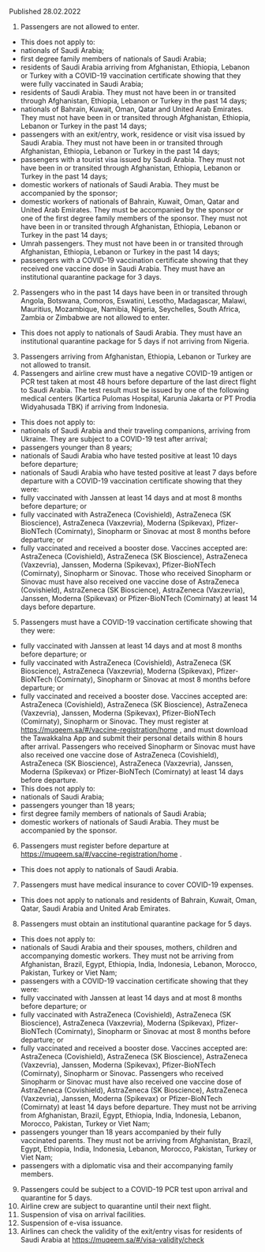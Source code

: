 Published 28.02.2022
1. Passengers are not allowed to enter.
- This does not apply to:
- nationals of Saudi Arabia;
- first degree family members of nationals of Saudi Arabia;
- residents of Saudi Arabia arriving from Afghanistan, Ethiopia, Lebanon or Turkey with a COVID-19 vaccination certificate showing that they were fully vaccinated in Saudi Arabia;
- residents of Saudi Arabia. They must not have been in or transited through Afghanistan, Ethiopia, Lebanon or Turkey in the past 14 days;
- nationals of Bahrain, Kuwait, Oman, Qatar and United Arab Emirates. They must not have been in or transited through Afghanistan, Ethiopia, Lebanon or Turkey in the past 14 days;
- passengers with an exit/entry, work, residence or visit visa issued by Saudi Arabia. They must not have been in or transited through Afghanistan, Ethiopia, Lebanon or Turkey in the past 14 days;
- passengers with a tourist visa issued by Saudi Arabia. They must not have been in or transited through Afghanistan, Ethiopia, Lebanon or Turkey in the past 14 days;
- domestic workers of nationals of Saudi Arabia. They must be accompanied by the sponsor;
- domestic workers of nationals of Bahrain, Kuwait, Oman, Qatar and United Arab Emirates. They must be accompanied by the sponsor or one of the first degree family members of the sponsor. They must not have been in or transited through Afghanistan, Ethiopia, Lebanon or Turkey in the past 14 days;
- Umrah passengers. They must not have been in or transited through Afghanistan, Ethiopia, Lebanon or Turkey in the past 14 days;
- passengers with a COVID-19 vaccination certificate showing that they received one vaccine dose in Saudi Arabia. They must have an institutional quarantine package for 3 days.
2. Passengers who in the past 14 days have been in or transited through Angola, Botswana, Comoros, Eswatini, Lesotho, Madagascar, Malawi, Mauritius, Mozambique, Namibia, Nigeria, Seychelles, South Africa, Zambia or Zimbabwe are not allowed to enter.
- This does not apply to nationals of Saudi Arabia. They must have an institutional quarantine package for 5 days if not arriving from Nigeria.
3. Passengers arriving from Afghanistan, Ethiopia, Lebanon or Turkey are not allowed to transit.
4. Passengers and airline crew must have a negative COVID-19 antigen or PCR test taken at most 48 hours before departure of the last direct flight to Saudi Arabia. The test result must be issued by one of the following medical centers (Kartica Pulomas Hospital, Karunia Jakarta or PT Prodia Widyahusada TBK) if arriving from Indonesia.
- This does not apply to:
- nationals of Saudi Arabia and their traveling companions, arriving from Ukraine. They are subject to a COVID-19 test after arrival;
- passengers younger than 8 years;
- nationals of Saudi Arabia who have tested positive at least 10 days before departure;
- nationals of Saudi Arabia who have tested positive at least 7 days before departure with a COVID-19 vaccination certificate showing that they were:
- fully vaccinated with Janssen at least 14 days and at most 8 months before departure; or
- fully vaccinated with AstraZeneca (Covishield), AstraZeneca (SK Bioscience), AstraZeneca (Vaxzevria), Moderna (Spikevax), Pfizer-BioNTech (Comirnaty), Sinopharm or Sinovac at most 8 months before departure; or
- fully vaccinated and received a booster dose. Vaccines accepted are: AstraZeneca (Covishield), AstraZeneca (SK Bioscience), AstraZeneca (Vaxzevria), Janssen, Moderna (Spikevax), Pfizer-BioNTech (Comirnaty), Sinopharm or Sinovac.
Those who received Sinopharm or Sinovac must have also received one vaccine dose of AstraZeneca (Covishield), AstraZeneca (SK Bioscience), AstraZeneca (Vaxzevria), Janssen, Moderna (Spikevax) or Pfizer-BioNTech (Comirnaty) at least 14 days before departure.
5. Passengers must have a COVID-19 vaccination certificate showing that they were:
- fully vaccinated with Janssen at least 14 days and at most 8 months before departure; or
- fully vaccinated with AstraZeneca (Covishield), AstraZeneca (SK Bioscience), AstraZeneca (Vaxzevria), Moderna (Spikevax), Pfizer-BioNTech (Comirnaty), Sinopharm or Sinovac at most 8 months before departure; or
- fully vaccinated and received a booster dose. Vaccines accepted are: AstraZeneca (Covishield), AstraZeneca (SK Bioscience), AstraZeneca (Vaxzevria), Janssen, Moderna (Spikevax), Pfizer-BioNTech (Comirnaty), Sinopharm or Sinovac.
They must register at <a href="https://muqeem.sa/#/vaccine-registration/home">https://muqeem.sa/#/vaccine-registration/home</a> , and must download the Tawakkalna App and submit their personal details within 8 hours after arrival. Passengers who received Sinopharm or Sinovac must have also received one vaccine dose of AstraZeneca (Covishield), AstraZeneca (SK Bioscience), AstraZeneca (Vaxzevria), Janssen, Moderna (Spikevax) or Pfizer-BioNTech (Comirnaty) at least 14 days before departure.
- This does not apply to:
- nationals of Saudi Arabia;
- passengers younger than 18 years;
- first degree family members of nationals of Saudi Arabia;
- domestic workers of nationals of Saudi Arabia. They must be accompanied by the sponsor.
6. Passengers must register before departure at <a href="https://muqeem.sa/#/vaccine-registration/home">https://muqeem.sa/#/vaccine-registration/home</a> .
- This does not apply to nationals of Saudi Arabia.
7. Passengers must have medical insurance to cover COVID-19 expenses.
- This does not apply to nationals and residents of Bahrain, Kuwait, Oman, Qatar, Saudi Arabia and United Arab Emirates.
8. Passengers must obtain an institutional quarantine package for 5 days.
- This does not apply to:
- nationals of Saudi Arabia and their spouses, mothers, children and accompanying domestic workers. They must not be arriving from Afghanistan, Brazil, Egypt, Ethiopia, India, Indonesia, Lebanon, Morocco, Pakistan, Turkey or Viet Nam;
- passengers with a COVID-19 vaccination certificate showing that they were:
- fully vaccinated with Janssen at least 14 days and at most 8 months before departure; or
- fully vaccinated with AstraZeneca (Covishield), AstraZeneca (SK Bioscience), AstraZeneca (Vaxzevria), Moderna (Spikevax), Pfizer-BioNTech (Comirnaty), Sinopharm or Sinovac at most 8 months before departure; or
- fully vaccinated and received a booster dose. Vaccines accepted are: AstraZeneca (Covishield), AstraZeneca (SK Bioscience), AstraZeneca (Vaxzevria), Janssen, Moderna (Spikevax), Pfizer-BioNTech (Comirnaty), Sinopharm or Sinovac.
Passengers who received Sinopharm or Sinovac must have also received one vaccine dose of AstraZeneca (Covishield), AstraZeneca (SK Bioscience), AstraZeneca (Vaxzevria), Janssen, Moderna (Spikevax) or Pfizer-BioNTech (Comirnaty) at least 14 days before departure. They must not be arriving from Afghanistan, Brazil, Egypt, Ethiopia, India, Indonesia, Lebanon, Morocco, Pakistan, Turkey or Viet Nam;
- passengers younger than 18 years accompanied by their fully vaccinated parents. They must not be arriving from Afghanistan, Brazil, Egypt, Ethiopia, India, Indonesia, Lebanon, Morocco, Pakistan, Turkey or Viet Nam;
- passengers with a diplomatic visa and their accompanying family members.
9. Passengers could be subject to a COVID-19 PCR test upon arrival and quarantine for 5 days.
10. Airline crew are subject to quarantine until their next flight.
11. Suspension of visa on arrival facilities.
12. Suspension of e-visa issuance.
13. Airlines can check the validity of the exit/entry visas for residents of Saudi Arabia at <a href="https://muqeem.sa/#/visa-validity/check">https://muqeem.sa/#/visa-validity/check</a>